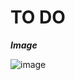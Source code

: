 # TO DO

***Image***

![image](https://github.com/shanmugamtech/todo/assets/107739312/e26fb616-42aa-4753-b3e5-b27731ece7a9)
